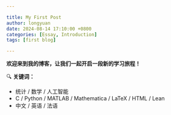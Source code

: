 ```yaml
---

title: My First Post
author: longyuan
date: 2024-08-14 17:10:00 +0800
categories: [Essay, Introduction]
tags: [first blog]

---
```


**欢迎来到我的博客，让我们一起开启一段新的学习旅程！**

🔍 **关键词：**
* 统计 / 数学 / 人工智能
* C / Python / MATLAB / Mathematica / LaTeX / HTML / Lean
* 中文 / 英语 / 法语



